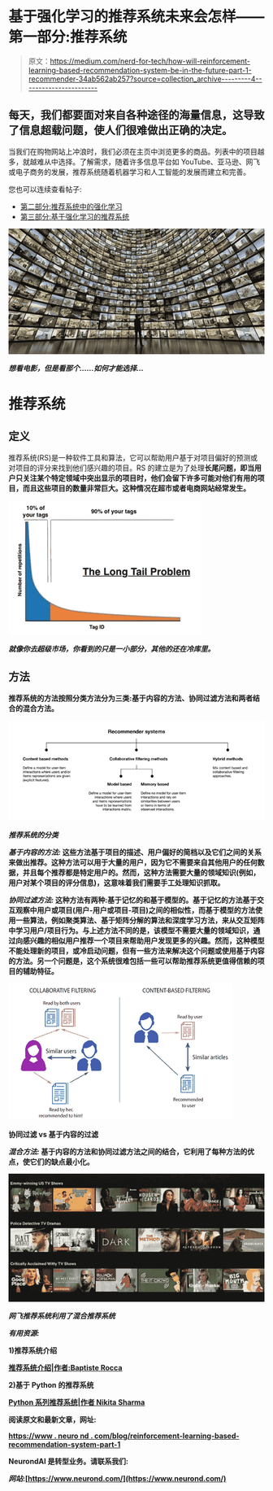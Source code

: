 # 基于强化学习的推荐系统未来会怎样——第一部分:推荐系统

> 原文：<https://medium.com/nerd-for-tech/how-will-reinforcement-learning-based-recommendation-system-be-in-the-future-part-1-recommender-34ab562ab257?source=collection_archive---------4----------------------->

## 每天，我们都要面对来自各种途径的海量信息，这导致了信息超载问题，使人们很难做出正确的决定。

当我们在购物网站上冲浪时，我们必须在主页中浏览更多的商品。列表中的项目越多，就越难从中选择。了解需求，随着许多信息平台如 YouTube、亚马逊、网飞或电子商务的发展，推荐系统随着机器学习和人工智能的发展而建立和完善。

您也可以连续查看帖子:

*   [第二部分:推荐系统中的强化学习](https://neurondai.medium.com/how-will-reinforcement-learning-based-recommendation-system-be-in-the-future-part-2-92d153ae71c4)
*   [第三部分:基于强化学习的推荐系统](https://neurondai.medium.com/how-will-reinforcement-learning-based-recommendation-system-be-in-the-future-part-3-288c8c5df380)

![](img/31be36b7acfe5275f770f2edf401ab0f.png)

***想看电影，但是看那个……如何才能选择…***

# **推荐系统**

## **定义**

推荐系统(RS)是一种软件工具和算法，它可以帮助用户基于对项目偏好的预测或对项目的评分来找到他们感兴趣的项目。RS 的建立是为了处理**长尾问题，即当用户只关注某个特定领域中突出显示的项目时，他们会留下许多可能对他们有用的项目，而且这些项目的数量非常巨大。这种情况在超市或者电商网站经常发生。**

**![](img/6aaa0229a94119c9f42d490988e8b311.png)**

*****就像你去超级市场，你看到的只是一小部分，其他的还在冷库里。*****

## ****方法****

**推荐系统的方法按照分类方法分为三类:基于内容的方法、协同过滤方法和两者结合的混合方法。**

**![](img/25c6254b0acf1ff0871444519ac0399a.png)**

*****推荐系统的分类*****

*****基于内容的方法:*** 这些方法基于项目的描述、用户偏好的简档以及它们之间的关系来做出推荐。这种方法可以用于大量的用户，因为它不需要来自其他用户的任何数据，并且每个推荐都是特定用户的。然而，这种方法需要大量的领域知识(例如，用户对某个项目的评分信息)，这意味着我们需要手工处理知识抓取。**

*****协同过滤方法:*** 这种方法有两种:基于记忆的和基于模型的。基于记忆的方法基于交互观察中用户或项目(用户-用户或项目-项目)之间的相似性，而基于模型的方法使用一些算法，例如聚类算法、基于矩阵分解的算法和深度学习方法，来从交互矩阵中学习用户/项目行为。与上述方法不同的是，该模型不需要大量的领域知识，通过向感兴趣的相似用户推荐一个项目来帮助用户发现更多的兴趣。然而，这种模型不能处理新的项目，或冷启动问题，但有一些方法来解决这个问题或使用基于内容的方法。另一个问题是，这个系统很难包括一些可以帮助推荐系统更值得信赖的项目的辅助特征。**

**![](img/dd748a6bc14d4947c534a1daea5d8f48.png)**

****协同过滤 vs 基于内容的过滤****

*****混合方法:*** 基于内容的方法和协同过滤方法之间的结合，它利用了每种方法的优点，使它们的缺点最小化。**

**![](img/ef09d2e403ad1faf745295498e5371c6.png)**

*****网飞推荐系统利用了混合推荐系统*****

***有用资源:***

**1)推荐系统介绍**

**[推荐系统介绍|作者:Baptiste Rocca](https://towardsdatascience.com/introduction-to-recommender-systems-6c66cf15ada)**

**2)基于 Python 的推荐系统**

**[Python 系列推荐系统|作者 Nikita Sharma](https://heartbeat.fritz.ai/recommender-systems-with-python-part-i-content-based-filtering-5df4940bd831)**

**阅读原文和最新文章，网址:**

**[https://www . neuro nd . com/blog/reinforcement-learning-based-recommendation-system-part-1](https://www.neurond.com/blog/reinforcement-learning-based-recommendation-system-part-1)**

**NeurondAI 是转型业务。请联系我们:**

***网站*:[https://www.neurond.com/](https://www.neurond.com/)**
